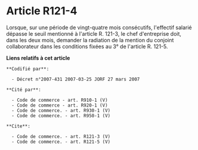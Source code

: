 # Article R121-4

Lorsque, sur une période de vingt-quatre mois consécutifs, l'effectif salarié dépasse le seuil mentionné à l'article R.
121-3, le chef d'entreprise doit, dans les deux mois, demander la radiation de la mention du conjoint collaborateur dans les
conditions fixées au 3° de l'article R. 121-5.

**Liens relatifs à cet article**

	**Codifié par**:

	  - Décret n°2007-431 2007-03-25 JORF 27 mars 2007

	**Cité par**:

	  - Code de commerce - art. R910-1 (V)
	  - Code de commerce - art. R920-1 (V)
	  - Code de commerce. - art. R930-1 (V)
	  - Code de commerce. - art. R950-1 (V)

	**Cite**:

	  - Code de commerce. - art. R121-3 (V)
	  - Code de commerce. - art. R121-5 (V)
